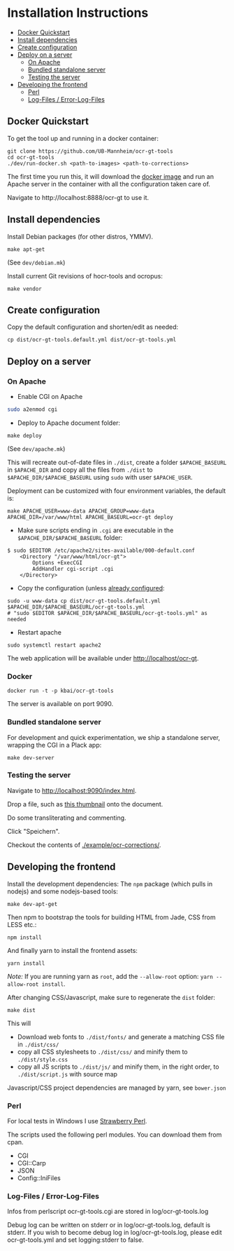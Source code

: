 # Installation Instructions

* [Docker Quickstart](#docker-quickstart)
* [Install dependencies](#install-dependencies)
* [Create configuration](#create-configuration)
* [Deploy on a server](#deploy-on-a-server)
	* [On Apache](#on-apache)
	* [Bundled standalone server](#bundled-standalone-server)
	* [Testing the server](#testing-the-server)
* [Developing the frontend](#developing-the-frontend)
	* [Perl](#perl)
	* [Log-Files / Error-Log-Files](#log-files--error-log-files)

## Docker Quickstart

To get the tool up and running in a docker container:

```
git clone https://github.com/UB-Mannheim/ocr-gt-tools
cd ocr-gt-tools
./dev/run-docker.sh <path-to-images> <path-to-corrections>
```

The first time you run this, it will download the [docker
image](https://hub.docker.com/r/ubma/ocr-gt-tools/) and run an Apache server in the
container with all the configuration taken care of.

Navigate to http://localhost:8888/ocr-gt to use it.

## Install dependencies

Install Debian packages (for other distros, YMMV).

```
make apt-get
```

(See `dev/debian.mk`)

Install current Git revisions of hocr-tools and ocropus:

```
make vendor
```

## Create configuration

Copy the default configuration and shorten/edit as needed:

```
cp dist/ocr-gt-tools.default.yml dist/ocr-gt-tools.yml
```

## Deploy on a server

### On Apache

* Enable CGI on Apache

```sh
sudo a2enmod cgi
```

* Deploy to Apache document folder:

```
make deploy
```

(See `dev/apache.mk`)

This will recreate out-of-date files in `./dist`, create a folder
`$APACHE_BASEURL` in `$APACHE_DIR` and copy all the files from `./dist` to
`$APACHE_DIR/$APACHE_BASEURL` using `sudo` with user `$APACHE_USER`.

Deployment can be customized with four environment variables, the default is:

```
make APACHE_USER=www-data APACHE_GROUP=www-data APACHE_DIR=/var/www/html APACHE_BASEURL=ocr-gt deploy
```

* Make sure scripts ending in `.cgi` are executable in the
  `$APACHE_DIR/$APACHE_BASEURL` folder:

```
$ sudo $EDITOR /etc/apache2/sites-available/000-default.conf
    <Directory "/var/www/html/ocr-gt">
        Options +ExecCGI
        AddHandler cgi-script .cgi
    </Directory>
```

* Copy the configuration (unless [already configured](#create-configuration):

```
sudo -u www-data cp dist/ocr-gt-tools.default.yml $APACHE_DIR/$APACHE_BASEURL/ocr-gt-tools.yml
# "sudo $EDITOR $APACHE_DIR/$APACHE_BASEURL/ocr-gt-tools.yml" as needed
```

* Restart apache 

```
sudo systemctl restart apache2
```

The web application will be available under [http://localhost/ocr-gt](http://localhost/ocr-gt).

### Docker

    docker run -t -p kbai/ocr-gt-tools

The server is available on port 9090.


### Bundled standalone server

For development and quick experimentation, we ship a standalone server,
wrapping the CGI in a Plack app:

```
make dev-server
```

### Testing the server

Navigate to [http://localhost:9090/index.html](http://localhost:9090/index.html).

Drop a file, such as [this thumbnail](http://digi.bib.uni-mannheim.de/fileadmin/digi/445442158/thumbs/445442158_0126.jpg) onto the document.

Do some transliterating and commenting.

Click "Speichern".

Checkout the contents of [./example/ocr-corrections/](./example/ocr-corrections/).


## Developing the frontend

Install the development dependencies: The `npm` package (which pulls in nodejs) and some nodejs-based tools:

```
make dev-apt-get
```

Then npm to bootstrap the tools for building HTML from Jade, CSS from LESS etc.:

```
npm install
```

And finally yarn to install the frontend assets:

```
yarn install
```

*Note:* If you are running yarn as `root`, add the `--allow-root` option: `yarn --allow-root install`.

After changing CSS/Javascript, make sure to regenerate the `dist` folder:

```
make dist
```

This will 

* Download web fonts to `./dist/fonts/` and generate a matching CSS file in `./dist/css/`
* copy all CSS stylesheets to `./dist/css/` and minify them to `./dist/style.css`
* copy all JS scripts to `./dist/js/` and minify them, in the right order, to `./dist/script.js` with source map

Javascript/CSS project dependencies are managed by yarn, see `bower.json`

### Perl

For local tests in Windows I use [Strawberry Perl](http://strawberryperl.com/).

The scripts used the following perl modules. You can download them from cpan.

- CGI
- CGI::Carp
- JSON
- Config::IniFiles

### Log-Files / Error-Log-Files
Infos from perlscript ocr-gt-tools.cgi are stored in log/ocr-gt-tools.log

Debug log can be written on stderr or in log/ocr-gt-tools.log, default is stderr. If you wish to become debug log in log/ocr-gt-tools.log, please edit ocr-gt-tools.yml and set logging:stderr to false.
